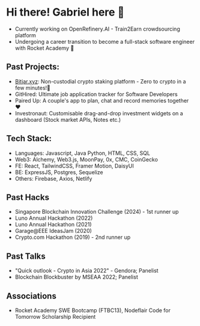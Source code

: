 # Hi there! Gabriel here 👋

- Currently working on OpenRefinery.AI - Train2Earn crowdsourcing platform
- Undergoing a career transition to become a full-stack software engineer with Rocket Academy 🚀

## Past Projects:
- [Bitjar.xyz](bitjar.xyz): Non-custodial crypto staking platform - Zero to crypto in a few minutes!🚀
- GitHired: Ultimate job application tracker for Software Developers
- Paired Up: A couple's app to plan, chat and record memories together ❤️
- Investronaut: Customisable drag-and-drop investment widgets on a dashboard (Stock market APIs, Notes etc.)

## Tech Stack:
- Languages: Javascript, Java Python, HTML, CSS, SQL
- Web3: Alchemy, Web3.js, MoonPay, 0x, CMC, CoinGecko
- FE: React, TailwindCSS, Framer Motion, DaisyUI
- BE: ExpressJS, Postgres, Sequelize
- Others: Firebase, Axios, Netlify

## Past Hacks
- Singapore Blockchain Innovation Challenge (2024) - 1st runner up
- Luno Annual Hackathon (2022)
- Luno Annual Hackathon (2021)
- Garage@EEE IdeasJam (2020)
- Crypto.com Hackathon (2019) - 2nd runner up

## Past Talks
- "Quick outlook - Crypto in Asia 2022" - Gendora; Panelist
- Blockchain Blockbuster by MSEAA 2022; Panelist

## Associations
- Rocket Academy SWE Bootcamp (FTBC13), Nodeflair Code for Tomorrow Scholarship Recipient
<!--
**gbrllim/gbrllim** is a ✨ _special_ ✨ repository because its `README.md` (this file) appears on your GitHub profile.

Here are some ideas to get you started:

- 🔭 I’m currently working on ...
- 🌱 I’m currently learning ...
- 👯 I’m looking to collaborate on ...
- 🤔 I’m looking for help with ...
- 💬 Ask me about ...
- 📫 How to reach me: ...
- 😄 Pronouns: ...
- ⚡ Fun fact: ...
-->
